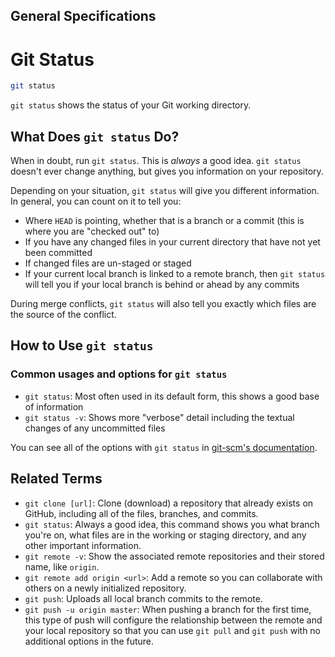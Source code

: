 ## General Specifications

# Git Status

```sh
git status
```

`git status` shows the status of your Git working directory.

<!--*   Spiderweb menu of related terms here. What does this mean?-->

## What Does `git status` Do?

When in doubt, run `git status`. This is _always_ a good idea. `git status` doesn't ever change anything, but gives you information on your repository.

Depending on your situation, `git status` will give you different information. In general, you can count on it to tell you:

- Where `HEAD` is pointing, whether that is a branch or a commit (this is where you are "checked out" to)
- If you have any changed files in your current directory that have not yet been committed
- If changed files are un-staged or staged
- If your current local branch is linked to a remote branch, then `git status` will tell you if your local branch is behind or ahead by any commits

During merge conflicts, `git status` will also tell you exactly which files are the source of the conflict.

## How to Use `git status`

### Common usages and options for `git status`

* `git status`: Most often used in its default form, this shows a good base of information
* `git status -v`: Shows more "verbose" detail including the textual changes of any uncommitted files

You can see all of the options with `git status` in [git-scm's documentation](https://git-scm.com/docs/git-status).

## Related Terms

- `git clone [url]`: Clone (download) a repository that already exists on GitHub, including all of the files, branches, and commits.
- `git status`: Always a good idea, this command shows you what branch you're on, what files are in the working or staging directory, and any other important information.
- `git remote -v`: Show the associated remote repositories and their stored name, like `origin`.
- `git remote add origin <url>`: Add a remote so you can collaborate with others on a newly initialized repository.
- `git push`: Uploads all local branch commits to the remote.
- `git push -u origin master`: When pushing a branch for the first time, this type of push will configure the relationship between the remote and your local repository so that you can use `git pull` and `git push` with no additional options in the future.
